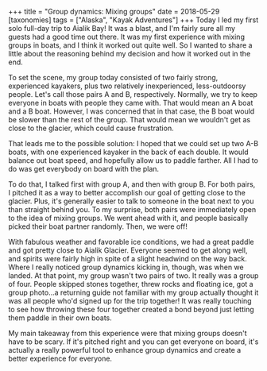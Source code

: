 +++
title = "Group dynamics: Mixing groups"
date = 2018-05-29
[taxonomies]
tags = ["Alaska", "Kayak Adventures"]
+++
Today I led my first solo full-day trip to Aialik Bay! It was a blast, and I'm fairly sure all my guests had a good time out there. It was my first experience with mixing groups in boats, and I think it worked out quite well. So I wanted to share a little about the reasoning behind my decision and how it worked out in the end.

<!-- more -->

To set the scene, my group today consisted of two fairly strong, experienced kayakers, plus two relatively inexperienced, less-outdoorsy people. Let's call those pairs A and B, respectively. Normally, we try to keep everyone in boats with people they came with. That would mean an A boat and a B boat. However, I was concerned that in that case, the B boat would be slower than the rest of the group. That would mean we wouldn't get as close to the glacier, which could cause frustration.

That leads me to the possible solution: I hoped that we could set up two A-B boats, with one experienced kayaker in the back of each double. It would balance out boat speed, and hopefully allow us to paddle farther. All I had to do was get everybody on board with the plan.

To do that, I talked first with group A, and then with group B. For both pairs, I pitched it as a way to better accomplish our goal of getting close to the glacier. Plus, it's generally easier to talk to someone in the boat next to you than straight behind you. To my surprise, both pairs were immediately open to the idea of mixing groups. We went ahead with it, and people basically picked their boat partner randomly. Then, we were off!

With fabulous weather and favorable ice conditions, we had a great paddle and got pretty close to Aialik Glacier. Everyone seemed to get along well, and spirits were fairly high in spite of a slight headwind on the way back. Where I really noticed group dynamics kicking in, though, was when we landed. At that point, my group wasn't two pairs of two. It really was a group of four. People skipped stones together, threw rocks and floating ice, got a group photo...a returning guide not familiar with my group actually thought it was all people who'd signed up for the trip together! It was really touching to see how throwing these four together created a bond beyond just letting them paddle in their own boats.

My main takeaway from this experience were that mixing groups doesn't have to be scary. If it's pitched right and you can get everyone on board, it's actually a really powerful tool to enhance group dynamics and create a better experience for everyone.
